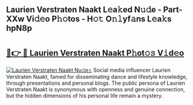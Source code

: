 ## Laurien Verstraten Naakt L𝚎a𝚔ed N𝚞𝚍e - Part-XXw Vi𝚍𝚎o P𝚑𝚘tos - H𝚘𝚝 O𝚗𝚕yf𝚊ns L𝚎a𝚔s hpN8p

# <h2><a href="http://kf6fzjg.oniu.top/?m=Laurien+Verstraten+Naakt">🔗👉 🔴 Laurien Verstraten Naakt P𝚑ot𝚘𝚜 V𝚒d𝚎o</a></h2>

[![Laurien Verstraten Naakt Nu𝚍e𝚜](https://i.imgur.com/0qMVB7G.gif)](http://kf6fzjg.oniu.top/?m=Laurien+Verstraten+Naakt)
Social media influencer Laurien Verstraten Naakt, famed for disseminating dance and lifestyle knowledge, through presentations and personal blogs. The public persona of Laurien Verstraten Naakt is synonymous with openness and genuine connection, but the hidden dimensions of his personal life remain a mystery.  
